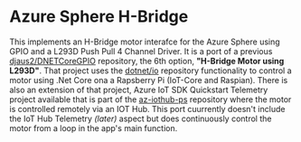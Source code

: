 # Azure Sphere H-Bridge
This implements an H-Bridge motor interafce for the Azure Sphere using GPIO and a L293D Push Pull 4 Channel Driver. It is a port of a previous [djaus2/DNETCoreGPIO](https://github.com/djaus2/DNETCoreGPIO) repository, the 6th option, **"H-Bridge Motor using L293D"**. That project uses the [dotnet/io](https://github.com/dotnet/iot) repository functionality to control a motor using .Net Core ona a Rapsberry Pi (IoT-Core and Raspian). There is also an extension of that project, Azure IoT SDK Quickstart Telemetry project available that is part of the [az-iothub-ps](https://github.com/djaus2/az-iothub-ps/tree/master/PS/qs-apps/quickstarts/telemetry/control-a-motor) repository where the motor is controlled remotely via an IOT Hub. This port cuurrently doesn't include the IoT Hub Telemetry _(later)_ aspect but does continuously control the motor from a loop in the app's main function.
